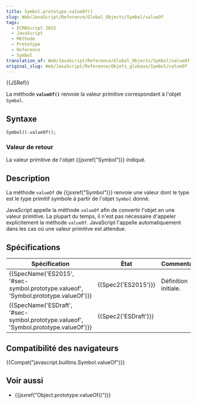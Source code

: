 ```yaml
---
title: Symbol.prototype.valueOf()
slug: Web/JavaScript/Reference/Global_Objects/Symbol/valueOf
tags:
  - ECMAScript 2015
  - JavaScript
  - Méthode
  - Prototype
  - Reference
  - Symbol
translation_of: Web/JavaScript/Reference/Global_Objects/Symbol/valueOf
original_slug: Web/JavaScript/Reference/Objets_globaux/Symbol/valueOf
---
```

{{JSRef}}

La méthode **`valueOf()`** renvoie la valeur primitive correspondant à l'objet `Symbol`.

## Syntaxe

    Symbol().valueOf();

### Valeur de retour

La valeur primitive de l'objet {{jsxref("Symbol")}} indiqué.

## Description

La méthode `valueOf` de {{jsxref("Symbol")}} renvoie une valeur dont le type est le type primitif symbole à partir de l'objet `Symbol` donné.

JavaScript appelle la méthode `valueOf` afin de convertir l'objet en une valeur primitive. La plupart du temps, il n'est pas nécessaire d'appeler explicitement la méthode `valueOf`. JavaScript l'appelle automatiquement dans les cas où une valeur primitive est attendue.

## Spécifications

| Spécification                                                                                                    | État                         | Commentaires         |
| ---------------------------------------------------------------------------------------------------------------- | ---------------------------- | -------------------- |
| {{SpecName('ES2015', '#sec-symbol.prototype.valueof', 'Symbol.prototype.valueOf')}} | {{Spec2('ES2015')}}     | Définition initiale. |
| {{SpecName('ESDraft', '#sec-symbol.prototype.valueof', 'Symbol.prototype.valueOf')}} | {{Spec2('ESDraft')}} |                      |

## Compatibilité des navigateurs

{{Compat("javascript.builtins.Symbol.valueOf")}}

## Voir aussi

- {{jsxref("Object.prototype.valueOf()")}}
